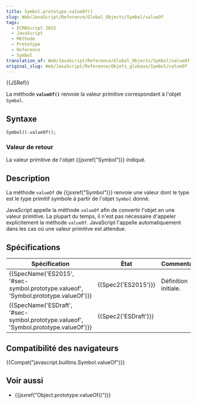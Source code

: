 ```yaml
---
title: Symbol.prototype.valueOf()
slug: Web/JavaScript/Reference/Global_Objects/Symbol/valueOf
tags:
  - ECMAScript 2015
  - JavaScript
  - Méthode
  - Prototype
  - Reference
  - Symbol
translation_of: Web/JavaScript/Reference/Global_Objects/Symbol/valueOf
original_slug: Web/JavaScript/Reference/Objets_globaux/Symbol/valueOf
---
```

{{JSRef}}

La méthode **`valueOf()`** renvoie la valeur primitive correspondant à l'objet `Symbol`.

## Syntaxe

    Symbol().valueOf();

### Valeur de retour

La valeur primitive de l'objet {{jsxref("Symbol")}} indiqué.

## Description

La méthode `valueOf` de {{jsxref("Symbol")}} renvoie une valeur dont le type est le type primitif symbole à partir de l'objet `Symbol` donné.

JavaScript appelle la méthode `valueOf` afin de convertir l'objet en une valeur primitive. La plupart du temps, il n'est pas nécessaire d'appeler explicitement la méthode `valueOf`. JavaScript l'appelle automatiquement dans les cas où une valeur primitive est attendue.

## Spécifications

| Spécification                                                                                                    | État                         | Commentaires         |
| ---------------------------------------------------------------------------------------------------------------- | ---------------------------- | -------------------- |
| {{SpecName('ES2015', '#sec-symbol.prototype.valueof', 'Symbol.prototype.valueOf')}} | {{Spec2('ES2015')}}     | Définition initiale. |
| {{SpecName('ESDraft', '#sec-symbol.prototype.valueof', 'Symbol.prototype.valueOf')}} | {{Spec2('ESDraft')}} |                      |

## Compatibilité des navigateurs

{{Compat("javascript.builtins.Symbol.valueOf")}}

## Voir aussi

- {{jsxref("Object.prototype.valueOf()")}}
